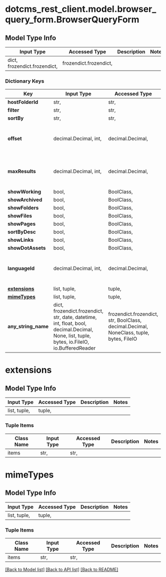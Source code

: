# dotcms_rest_client.model.browser_query_form.BrowserQueryForm

## Model Type Info
Input Type | Accessed Type | Description | Notes
------------ | ------------- | ------------- | -------------
dict, frozendict.frozendict,  | frozendict.frozendict,  |  | 

### Dictionary Keys
Key | Input Type | Accessed Type | Description | Notes
------------ | ------------- | ------------- | ------------- | -------------
**hostFolderId** | str,  | str,  |  | [optional] 
**filter** | str,  | str,  |  | [optional] 
**sortBy** | str,  | str,  |  | [optional] 
**offset** | decimal.Decimal, int,  | decimal.Decimal,  |  | [optional] value must be a 32 bit integer
**maxResults** | decimal.Decimal, int,  | decimal.Decimal,  |  | [optional] value must be a 32 bit integer
**showWorking** | bool,  | BoolClass,  |  | [optional] 
**showArchived** | bool,  | BoolClass,  |  | [optional] 
**showFolders** | bool,  | BoolClass,  |  | [optional] 
**showFiles** | bool,  | BoolClass,  |  | [optional] 
**showPages** | bool,  | BoolClass,  |  | [optional] 
**sortByDesc** | bool,  | BoolClass,  |  | [optional] 
**showLinks** | bool,  | BoolClass,  |  | [optional] 
**showDotAssets** | bool,  | BoolClass,  |  | [optional] 
**languageId** | decimal.Decimal, int,  | decimal.Decimal,  |  | [optional] value must be a 64 bit integer
**[extensions](#extensions)** | list, tuple,  | tuple,  |  | [optional] 
**[mimeTypes](#mimeTypes)** | list, tuple,  | tuple,  |  | [optional] 
**any_string_name** | dict, frozendict.frozendict, str, date, datetime, int, float, bool, decimal.Decimal, None, list, tuple, bytes, io.FileIO, io.BufferedReader | frozendict.frozendict, str, BoolClass, decimal.Decimal, NoneClass, tuple, bytes, FileIO | any string name can be used but the value must be the correct type | [optional]

# extensions

## Model Type Info
Input Type | Accessed Type | Description | Notes
------------ | ------------- | ------------- | -------------
list, tuple,  | tuple,  |  | 

### Tuple Items
Class Name | Input Type | Accessed Type | Description | Notes
------------- | ------------- | ------------- | ------------- | -------------
items | str,  | str,  |  | 

# mimeTypes

## Model Type Info
Input Type | Accessed Type | Description | Notes
------------ | ------------- | ------------- | -------------
list, tuple,  | tuple,  |  | 

### Tuple Items
Class Name | Input Type | Accessed Type | Description | Notes
------------- | ------------- | ------------- | ------------- | -------------
items | str,  | str,  |  | 

[[Back to Model list]](../../README.md#documentation-for-models) [[Back to API list]](../../README.md#documentation-for-api-endpoints) [[Back to README]](../../README.md)

